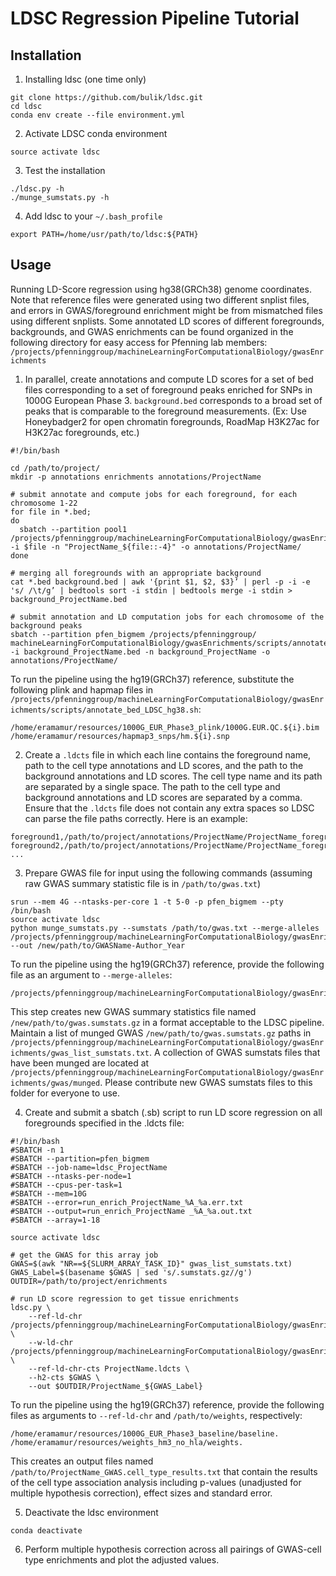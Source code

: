 # LDSC Regression Pipeline Tutorial

## Installation

1.	Installing ldsc (one time only)

```
git clone https://github.com/bulik/ldsc.git
cd ldsc
conda env create --file environment.yml
```
2. Activate LDSC conda environment

```
source activate ldsc
```

3. Test the installation

```
./ldsc.py -h
./munge_sumstats.py -h
```

4. Add ldsc to your `~/.bash_profile`

```
export PATH=/home/usr/path/to/ldsc:${PATH}
```

## Usage

Running LD-Score regression using hg38(GRCh38) genome coordinates. Note that reference files were generated using two different snplist files, and errors in GWAS/foreground enrichment might be from mismatched files using different snplists. Some annotated LD scores of different foregrounds, backgrounds, and GWAS enrichments can be found organized in the following directory for easy access for Pfenning lab members: `/projects/pfenninggroup/machineLearningForComputationalBiology/gwasEnrichments`

1. In parallel, create annotations and compute LD scores for a set of bed files corresponding to a set of foreground peaks enriched for SNPs in 1000G European Phase 3. `background.bed` corresponds to a broad set of peaks that is comparable to the foreground measurements. (Ex: Use Honeybadger2 for open chromatin foregrounds, RoadMap H3K27ac for H3K27ac foregrounds, etc.)

```shell
#!/bin/bash

cd /path/to/project/
mkdir -p annotations enrichments annotations/ProjectName

# submit annotate and compute jobs for each foreground, for each chromosome 1-22
for file in *.bed;
do
  sbatch --partition pool1 /projects/pfenninggroup/machineLearningForComputationalBiology/gwasEnrichments/scripts/annotate_bed_LDSC_hg38.sh -i $file -n "ProjectName_${file::-4}" -o annotations/ProjectName/
done

# merging all foregrounds with an appropriate background
cat *.bed background.bed | awk '{print $1, $2, $3}’ | perl -p -i -e 's/ /\t/g’ | bedtools sort -i stdin | bedtools merge -i stdin > background_ProjectName.bed

# submit annotation and LD computation jobs for each chromosome of the background peaks
sbatch --partition pfen_bigmem /projects/pfenninggroup/ machineLearningForComputationalBiology/gwasEnrichments/scripts/annotate_bed_LDSC_hg38.sh -i background_ProjectName.bed -n background_ProjectName -o annotations/ProjectName/
```

To run the pipeline using the hg19(GRCh37) reference, substitute the following plink and hapmap files in `/projects/pfenninggroup/machineLearningForComputationalBiology/gwasEnrichments/scripts/annotate_bed_LDSC_hg38.sh`:

```
/home/eramamur/resources/1000G_EUR_Phase3_plink/1000G.EUR.QC.${i}.bim
/home/eramamur/resources/hapmap3_snps/hm.${i}.snp    
```
2. Create a `.ldcts` file in which each line contains the foreground name, path to the cell type annotations and LD scores, and the path to the background annotations and LD scores. The cell type name and its path are separated by a single space. The path to the cell type and background annotations and LD scores are separated by a comma. Ensure that the `.ldcts` file does not contain any extra spaces so LDSC can parse the file paths correctly. Here is an example:

```
foreground1,/path/to/project/annotations/ProjectName/ProjectName_foreground1.,/path/to/project/annotations/ProjectName/background_ProjectName.
foreground2,/path/to/project/annotations/ProjectName/ProjectName_foreground2.,/path/to/project/annotations/ProjectName/background_ProjectName.
...
```

3. Prepare GWAS file for input using the following commands (assuming raw GWAS summary statistic file is in `/path/to/gwas.txt`)

```
srun --mem 4G --ntasks-per-core 1 -t 5-0 -p pfen_bigmem --pty /bin/bash 
source activate ldsc
python munge_sumstats.py --sumstats /path/to/gwas.txt --merge-alleles /projects/pfenninggroup/machineLearningForComputationalBiology/gwasEnrichments/1000G_EUR_Phase3_GRCh38_files/hapmap3_snps/w_hm3.noMHC.snplist --out /new/path/to/GWASName-Author_Year
```

To run the pipeline using the hg19(GRCh37) reference, provide the following file as an argument to `--merge-alleles`:

```
/projects/pfenninggroup/machineLearningForComputationalBiology/gwasEnrichments/1000G_EUR_Phase3_GRCh38_files/hapmap3_snps/w_hm3.snplist
```

This step creates new GWAS summary statistics file named `/new/path/to/gwas.sumstats.gz` in a format acceptable to the LDSC pipeline. Maintain a list of munged GWAS `/new/path/to/gwas.sumstats.gz` paths in `/projects/pfenninggroup/machineLearningForComputationalBiology/gwasEnrichments/gwas_list_sumstats.txt`. A collection of GWAS sumstats files that have been munged are located at `/projects/pfenninggroup/machineLearningForComputationalBiology/gwasEnrichments/gwas/munged`. Please contribute new GWAS sumstats files to this folder for everyone to use.

4. Create and submit a sbatch (.sb) script to run LD score regression on all foregrounds specified in the .ldcts file:

```
#!/bin/bash
#SBATCH -n 1
#SBATCH --partition=pfen_bigmem
#SBATCH --job-name=ldsc_ProjectName
#SBATCH --ntasks-per-node=1
#SBATCH --cpus-per-task=1
#SBATCH --mem=10G
#SBATCH --error=run_enrich_ProjectName_%A_%a.err.txt
#SBATCH --output=run_enrich_ProjectName _%A_%a.out.txt
#SBATCH --array=1-18

source activate ldsc

# get the GWAS for this array job
GWAS=$(awk "NR==${SLURM_ARRAY_TASK_ID}" gwas_list_sumstats.txt)
GWAS_Label=$(basename $GWAS | sed 's/.sumstats.gz//g')
OUTDIR=/path/to/project/enrichments

# run LD score regression to get tissue enrichments
ldsc.py \
	--ref-ld-chr /projects/pfenninggroup/machineLearningForComputationalBiology/gwasEnrichments/1000G_EUR_Phase3_GRCh38_files/baseline_v1.2/baseline. \
	--w-ld-chr /projects/pfenninggroup/machineLearningForComputationalBiology/gwasEnrichments/1000G_EUR_Phase3_GRCh38_files/weights/weights.hm3_noMHC. \
	--ref-ld-chr-cts ProjectName.ldcts \
	--h2-cts $GWAS \
	--out $OUTDIR/ProjectName_${GWAS_Label}

```

To run the pipeline using the hg19(GRCh37) reference, provide the following files as arguments to `--ref-ld-chr` and `/path/to/weights`, respectively:

```
/home/eramamur/resources/1000G_EUR_Phase3_baseline/baseline.
/home/eramamur/resources/weights_hm3_no_hla/weights.

```

This creates an output files named `/path/to/ProjectName_GWAS.cell_type_results.txt` that contain the results of the cell type association analysis including p-values (unadjusted for multiple hypothesis correction), effect sizes and standard error.

5. Deactivate the ldsc environment

```
conda deactivate
```

6. Perform multiple hypothesis correction across all pairings of GWAS-cell type enrichments and plot the adjusted values.
